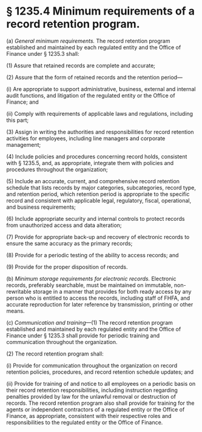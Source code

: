 # § 1235.4   Minimum requirements of a record retention program.

(a) *General minimum requirements.* The record retention program established and maintained by each regulated entity and the Office of Finance under § 1235.3 shall:


(1) Assure that retained records are complete and accurate;


(2) Assure that the form of retained records and the retention period—


(i) Are appropriate to support administrative, business, external and internal audit functions, and litigation of the regulated entity or the Office of Finance; and


(ii) Comply with requirements of applicable laws and regulations, including this part;


(3) Assign in writing the authorities and responsibilities for record retention activities for employees, including line managers and corporate management;


(4) Include policies and procedures concerning record holds, consistent with § 1235.5, and, as appropriate, integrate them with policies and procedures throughout the organization;


(5) Include an accurate, current, and comprehensive record retention schedule that lists records by major categories, subcategories, record type, and retention period, which retention period is appropriate to the specific record and consistent with applicable legal, regulatory, fiscal, operational, and business requirements;


(6) Include appropriate security and internal controls to protect records from unauthorized access and data alteration;


(7) Provide for appropriate back-up and recovery of electronic records to ensure the same accuracy as the primary records;


(8) Provide for a periodic testing of the ability to access records; and


(9) Provide for the proper disposition of records.


(b) *Minimum storage requirements for electronic records.* Electronic records, preferably searchable, must be maintained on immutable, non-rewritable storage in a manner that provides for both ready access by any person who is entitled to access the records, including staff of FHFA, and accurate reproduction for later reference by transmission, printing or other means.


(c) *Communication and training*—(1) The record retention program established and maintained by each regulated entity and the Office of Finance under § 1235.3 shall provide for periodic training and communication throughout the organization.


(2) The record retention program shall:


(i) Provide for communication throughout the organization on record retention policies, procedures, and record retention schedule updates; and


(ii) Provide for training of and notice to all employees on a periodic basis on their record retention responsibilities, including instruction regarding penalties provided by law for the unlawful removal or destruction of records. The record retention program also shall provide for training for the agents or independent contractors of a regulated entity or the Office of Finance, as appropriate, consistent with their respective roles and responsibilities to the regulated entity or the Office of Finance.




